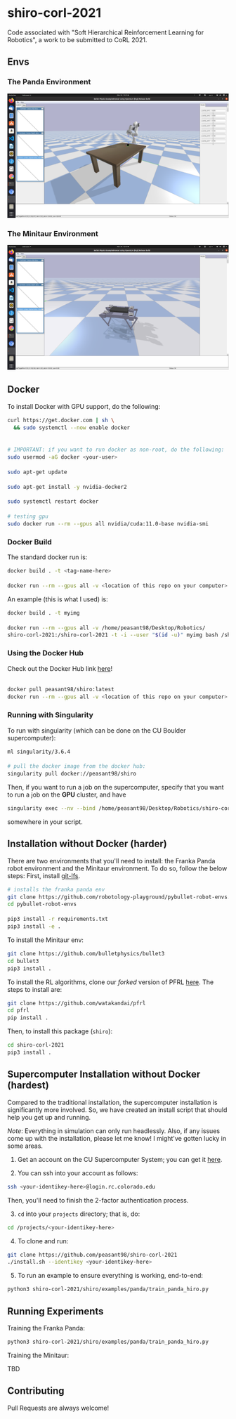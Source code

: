 # shiro-corl-2021
Code associated with "Soft Hierarchical Reinforcement Learning for Robotics", a work to be submitted to CoRL 2021.

## Envs

### The Panda Environment

![](imgs/panda_env.png)

### The Minitaur Environment

![](imgs/minitaur_env.png)

## Docker

To install Docker with GPU support, do the following:

```sh
curl https://get.docker.com | sh \
  && sudo systemctl --now enable docker


# IMPORTANT: if you want to run docker as non-root, do the following:
sudo usermod -aG docker <your-user>

sudo apt-get update

sudo apt-get install -y nvidia-docker2

sudo systemctl restart docker

# testing gpu
sudo docker run --rm --gpus all nvidia/cuda:11.0-base nvidia-smi

```

### Docker Build

The standard docker run is:

```sh
docker build . -t <tag-name-here>

docker run --rm --gpus all -v <location of this repo on your computer>:/shiro-corl-2021 -t -i --user "$(id -u)" <tag-name-here> bash /shiro-corl-2021/run_container.sh

```

An example (this is what I used) is:

```sh
docker build . -t myimg

docker run --rm --gpus all -v /home/peasant98/Desktop/Robotics/ 
shiro-corl-2021:/shiro-corl-2021 -t -i --user "$(id -u)" myimg bash /shiro-corl-2021/run_container.sh

```

### Using the Docker Hub

Check out the Docker Hub link [here](https://hub.docker.com/r/peasant98/shiro)!

```sh

docker pull peasant98/shiro:latest
docker run --rm --gpus all -v <location of this repo on your computer>:/shiro-corl-2021 -t -i --user "$(id -u)" peasant98/shiro:latest bash /shiro-corl-2021/run_container.sh

```

### Running with Singularity
To run with singularity (which can be done on the CU Boulder supercomputer):

```sh
ml singularity/3.6.4

# pull the docker image from the docker hub:
singularity pull docker://peasant98/shiro
```

Then, if you want to run a job on the supercomputer, specify that you want to run a job on the **GPU** cluster, and have

```sh
singularity exec --nv --bind /home/peasant98/Desktop/Robotics/shiro-corl-2021:/shiro-corl-2021 shiro.simg bash /shiro-corl-2021/run_container.sh
```

somewhere in your script.

## Installation without Docker (harder)

There are two environments that you'll need to install: the Franka Panda robot
environment and the Minitaur environment. To do so, follow the below steps:
First, install [git-lfs](https://git-lfs.github.com/).

```sh
# installs the franka panda env
git clone https://github.com/robotology-playground/pybullet-robot-envs.git
cd pybullet-robot-envs

pip3 install -r requirements.txt
pip3 install -e .
```

To install the Minitaur env:

```sh
git clone https://github.com/bulletphysics/bullet3
cd bullet3
pip3 install .
```

To install the RL algorithms, clone our *forked* version of PFRL
[here](https://github.com/watakandai/pfrl). The steps to install are:

```sh
git clone https://github.com/watakandai/pfrl
cd pfrl
pip install .

```

Then, to install this package (`shiro`):

```sh
cd shiro-corl-2021
pip3 install .
```

## Supercomputer Installation without Docker (hardest)

Compared to the traditional installation, the supercomputer installation
is significantly more involved. So, we have created an install script that should help you get up and running.

*Note*: Everything in simulation can only run headlessly. Also, if any issues
come up with the installation, please let me know! I might've gotten lucky in some areas.

1. Get an account on the CU Supercomputer System; you can
get it [here](https://curc.readthedocs.io/en/latest/access/logging-in.html).

2. You can ssh into your account as follows:

```sh
ssh <your-identikey-here>@login.rc.colorado.edu
```

Then, you'll need to finish the 2-factor authentication process.

3. `cd` into your `projects` directory; that is, do:

```sh
cd /projects/<your-identikey-here>
```

4. To clone and run:

```sh
git clone https://github.com/peasant98/shiro-corl-2021
./install.sh --identikey <your-identikey-here>

```

5. To run an example to ensure everything is working, end-to-end:

```sh
python3 shiro-corl-2021/shiro/examples/panda/train_panda_hiro.py
```

## Running Experiments

Training the Franka Panda:
```sh
python3 shiro-corl-2021/shiro/examples/panda/train_panda_hiro.py
```

Training the Minitaur:

TBD




## Contributing

Pull Requests are always welcome!